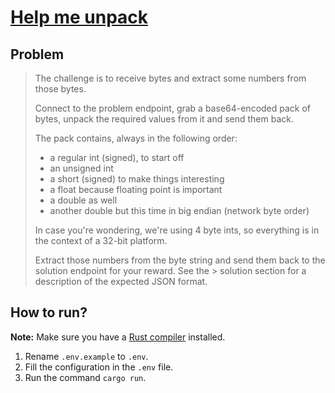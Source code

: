 # [Help me unpack](https://hackattic.com/challenges/mini_miner)

## Problem
> The challenge is to receive bytes and extract some numbers from those bytes.
>
> Connect to the problem endpoint, grab a base64-encoded pack of bytes, unpack the required values from it and send them back.
>
> The pack contains, always in the following order:
>
>   - a regular int (signed), to start off
>   - an unsigned int
>   - a short (signed) to make things interesting
>   - a float because floating point is important
>   - a double as well
>   - another double but this time in big endian (network byte order)
>
> In case you're wondering, we're using 4 byte ints, so everything is in the context of a 32-bit platform.
>
> Extract those numbers from the byte string and send them back to the solution endpoint for your reward. See the > solution section for a description of the expected JSON format.

## How to run?
**Note:** Make sure you have a [Rust compiler](https://rust-lang.org/) installed.
1. Rename `.env.example` to `.env`.
2. Fill the configuration in the `.env` file.
3. Run the command `cargo run`.
